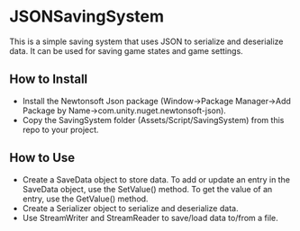 # JSONSavingSystem
This is a simple saving system that uses JSON to serialize and deserialize data. It can be used for saving game states and game settings.

## How to Install

* Install the Newtonsoft Json package (Window->Package Manager->Add Package by Name->com.unity.nuget.newtonsoft-json).
* Copy the SavingSystem folder (Assets/Script/SavingSystem) from this repo to your project.

## How to Use
* Create a SaveData object to store data. To add or update an entry in the SaveData object, use the SetValue() method. To get the value of an entry, use the GetValue() method.
* Create a Serializer object to serialize and deserialize data.
* Use StreamWriter and StreamReader to save/load data to/from a file.
